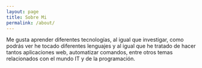 ```yaml
---
layout: page
title: Sobre Mi
permalink: /about/
---
```


Me gusta aprender diferentes tecnologías, al igual que investigar, como podrás ver he tocado diferentes lenguajes y al igual que he tratado de hacer tantos aplicaciones web, automatizar comandos, entre otros temas relacionados con el mundo IT y de la programación.
